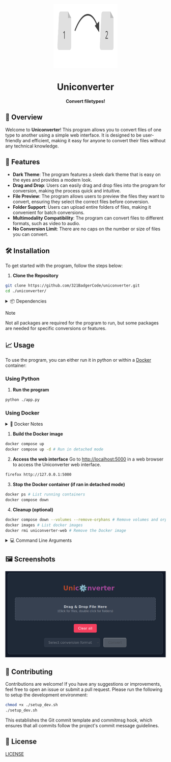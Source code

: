 <p align="center">
	<img src="./asset/logo.svg" alt="Uniconverter logo" width="200" height="200">
</p>

<h1 align="center">Uniconverter</h1>

<p align="center">
	<strong>Convert filetypes!</strong>
</p>

## 🚀 Overview

Welcome to **Uniconverter**! This program allows you to convert files of one type to another using a simple web interface. It is designed to be user-friendly and efficient, making it easy for anyone to convert their files without any technical knowledge.

## 🎨 Features

- **Dark Theme**: The program features a sleek dark theme that is easy on the eyes and provides a modern look.
- **Drag and Drop**: Users can easily drag and drop files into the program for conversion, making the process quick and intuitive.
- **File Preview**: The program allows users to preview the files they want to convert, ensuring they select the correct files before conversion.
- **Folder Support**: Users can upload entire folders of files, making it convenient for batch conversions.
- **Multimodality Compatibility**: The program can convert files to different formats, such as video to audio.
- **No Conversion Limit**: There are no caps on the number or size of files you can convert.

## 🛠️ Installation

To get started with the program, follow the steps below:

1. **Clone the Repository**
```sh
git clone https://github.com/321BadgerCode/uniconverter.git
cd ./uniconverter/
```

<details>

<summary>📦 Dependencies</summary>

- **FFMpeg**: The program requires FFmpeg to be installed on your system. You can download it from the [FFmpeg website](https://www.ffmpeg.org/download.html).
- **Python Packages**: The program uses several Python packages. You can install them using pip:
```sh
pip install -r requirements.txt
```

</details>

> [!NOTE]
> Not all packages are required for the program to run, but some packages are needed for specific conversions or features.

## 📈 Usage

To use the program, you can either run it in python or within a [Docker](https://www.docker.com/) container:

### Using Python

1. **Run the program**
```sh
python ./app.py
```

### Using Docker

<details>

<summary>📝 Docker Notes</summary>

1. Ensure you have Docker installed on your system. You can find installation instructions on the [Docker website](https://docs.docker.com/get-docker/).
2. The program uses Docker Compose to manage the container. Make sure you have Docker Compose installed as well.
3. The program uses the `docker compose` command, which is the newer syntax for Docker Compose. If you have an older version of Docker Compose, you may need to use `docker-compose` instead.
4. Some helpful commands:
```sh
groups # Check your user groups (you should see `docker` in the list)
newgrp docker # Create a new group session with the `docker` group
sudo usermod -aG docker $USER && sudo reboot # Add your user to the Docker group and reboot
```

</details>

1. **Build the Docker image**
```sh
docker compose up
docker compose up -d # Run in detached mode
```

2. **Access the web interface**
Go to [http://localhost:5000](http://127.0.0.1:5000) in a web browser to access the Uniconverter web interface.
```sh
firefox http://127.0.0.1:5000
```

3. **Stop the Docker container (if ran in detached mode)**
```sh
docker ps # List running containers
docker compose down
```

4. **Cleanup (optional)**
```sh
docker compose down --volumes --remove-orphans # Remove volumes and orphan containers
docker images # List docker images
docker rmi uniconverter-web # Remove the Docker image
```

<details>

<summary>💻 Command Line Arguments</summary>

|	**Argument**		|	**Description**			|	**Default**	|
|	:---:			|	:---:				|	:---:		|
|	`-h & --help`		|	Help menu			|			|
|	`--cleanup`		|	Delete optional files on exit	|	False		|

</details>

## 🖼️ Screenshots

<p align="center">
	<img src="./asset/ex.png" alt="Example" width="600">
</p>

## 🤝 Contributing

Contributions are welcome! If you have any suggestions or improvements, feel free to open an issue or submit a pull request. Please run the following to setup the development environment:
```sh
chmod +x ./setup_dev.sh
./setup_dev.sh
```

This establishes the Git commit template and commitmsg hook, which ensures that all commits follow the project's commit message guidelines.

## 📜 License

[LICENSE](./LICENSE)